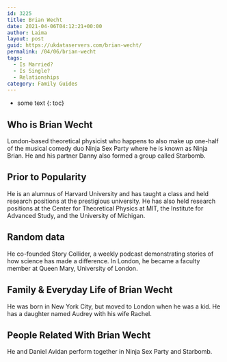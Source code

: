 ```yaml
---
id: 3225
title: Brian Wecht
date: 2021-04-06T04:12:21+00:00
author: Laima
layout: post
guid: https://ukdataservers.com/brian-wecht/
permalink: /04/06/brian-wecht
tags:
  - Is Married?
  - Is Single?
  - Relationships
category: Family Guides
---
```


* some text
{: toc}


## Who is Brian Wecht
                  
                  
                  
London-based theoretical physicist who happens to also make up one-half of the musical comedy duo Ninja Sex Party where he is known as Ninja Brian. He and his partner Danny also formed a group called Starbomb.
                  
              
            
              
            
                
                
                
## Prior to Popularity
                  
                  
                  
He is an alumnus of Harvard University and has taught a class and held research positions at the prestigious university. He has also held research positions at the Center for Theoretical Physics at MIT, the Institute for Advanced Study, and the University of Michigan.
                  
              
            
              
            
                
                
                
## Random data
                  
                  
                  
He co-founded Story Collider, a weekly podcast demonstrating stories of how science has made a difference. In London, he became a faculty member at Queen Mary, University of London.
                  
              
            
              
            
                
                
                
## Family & Everyday Life of Brian Wecht
                  
                  
                  
He was born in New York City, but moved to London when he was a kid. He has a daughter named Audrey with his wife Rachel.
                  
              
            
              
            
                
                
                
## People Related With Brian Wecht
                  
                  
                  
He and Daniel Avidan perform together in Ninja Sex Party and Starbomb.
                  
              
            
              
            
                
              
            
              
              
            
            
              
            
          
          
          